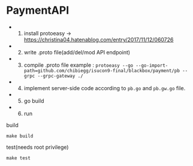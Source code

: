 # PaymentAPI

* 1. install protoeasy -> https://christina04.hatenablog.com/entry/2017/11/12/060726
* 2. write .proto file(add/del/mod API endpoint)
* 3. compile .proto file
example : `protoeasy --go --go-import-path=github.com/chibiegg/isucon9-final/blackbox/payment/pb --grpc --grpc-gateway ./`
* 4. implement server-side code according to `pb.go` and `pb.gw.go` file.
* 5. go build
* 6. run

build
```
make build
```

test(needs root privilege)
```
make test
```
